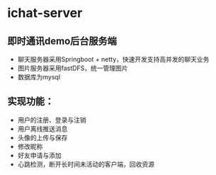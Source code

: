 # ichat-server
## 即时通讯demo后台服务端
- 聊天服务器采用Springboot + netty，快速开发支持高并发的聊天业务
- 图片服务器采用fastDFS，统一管理图片
- 数据库为mysql

## 实现功能：
- 用户的注册、登录与注销
- 用户离线推送消息
- 头像的上传与保存
- 修改昵称
- 好友申请与添加
- 心跳检测，断开长时间未活动的客户端，回收资源
